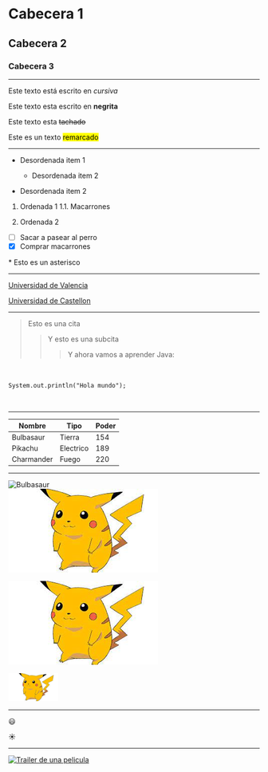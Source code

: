 <!-- 1-Encabezados -->

# Cabecera 1
## Cabecera 2
### Cabecera 3

<!-- 2-Formato de texto -->
****

Este texto está escrito en *cursiva*

Este texto esta escrito en **negrita**

Este texto esta ~~tachado~~
  
  Este es un texto <mark>remarcado</mark>
  
  <!--3-Listas -->
  ****
  * Desordenada item 1
  	
  	* Desordenada item 2
  
  * Desordenada item 2
  
  1. Ordenada 1
	1.1. Macarrones

  2. Ordenada 2
  
  - [ ] Sacar a pasear al perro
  - [X] Comprar macarrones
  
  \* Esto es un asterisco
  
  
<!-- 4-Enlaces -->
***
[Universidad de Valencia ](https://www.uv.es)

[Universidad de Castellon ](https://www.uji.es "La UJI")

<!-- 5-citas -->
****

>Esto es una cita
>>Y esto es una subcita
>>> Y ahora vamos a aprender Java:
<br>

~~~
System.out.println("Hola mundo");
~~~

<br>

<!-- 6-tablas -->
***

|Nombre		|Tipo		|Poder	|
|-----------|----------|--------|
|Bulbasaur	|Tierra		|154	|
|Pikachu	|Electrico	|189	|
|Charmander	|Fuego 		|220	|

<!-- 7-Imagenes -->
***

![Bulbasaur](https://static.wikia.nocookie.net/videojuego/images/4/43/Bulbasaur.png/revision/latest?cb=20110113231911)	
![Pikachu](Pikachu.jpeg "Pika pika pikachuuuu")

[![Pikachu](Pikachu.jpeg "Pika pika pikachuuuu")](https://www.google.es)

<img src="Pikachu.jpeg" width="100">

<!--8 emojis para GitHub -->
***

:smiley:

:sunny:

<!-- 9- Insertar video de Youtube -->
***
[![Trailer de una pelicula](https://img.youtube.com/vi/3GJp6p_mgPo/0.jpg)]()

